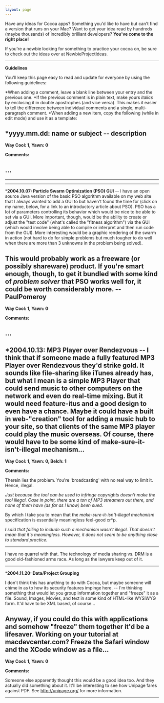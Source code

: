 ```yaml
---
layout: page
---
```


Have any ideas for Cocoa apps? Something you'd like to have but can't find a version that runs on your Mac? Want to get your idea read by hundreds (maybe thousands) of incredibly brilliant developers? **You've come to the right place!**

If you're a newbie looking for something to practice your cocoa on, be sure to check out the ideas over at NewbieProjectIdeas.

----

**Guidelines** 

You'll keep this page easy to read and update for everyone by using the following guidelines:


*When adding a comment, leave a blank line between your entry and the previous one.
*If the previous comment is in plain text, make yours *italics* by enclosing it in double apostrophes (and vice versa). This makes it easier to tell the difference between individual comments and a single, multi-paragraph comment. 
*When adding a new item, copy the following (while in edit mode) and use it as a template:

    

***yyyy.mm.dd: name or subject** -- description
----
**Way Cool: 1, Yawn: 0**

**Comments:**

...
----


----
----


***2004.10.07: Particle Swarm Optimization (PSO) GUI** -- I have an open source Java version of the basic PSO algorithm available on my web site that I always wanted to add a GUI to but haven't found the time for (click on my name, below, for a link to an introductory article about PSO). PSO has a lot of parameters controlling its behavior which would be nice to be able to set via a GUI. More important, though, would be the ability to create or adjust the "test code" (what's called the "fitness algorithm") via the GUI (which would involve being able to compile or interpret and then run code from the GUI). More interesting would be a graphic rendering of the swarm in action (not hard to do for simple problems but much tougher to do well when there are more than 3 unknowns in the problem being solved).

This would probably work as a freeware (or possibly shareware) product. If you're smart enough, though,  to get it bundled with some kind of *problem solver* that PSO works well for, it could be worth considerably more. --PaulPomeroy
----
**Way Cool: 1, Yawn: 0**

**Comments:**

...
----



***2004.10.13: MP3 Player over Rendezvous** -- I think that if someone made a fully featured MP3 Player over Rendezvous they'd strike gold. It sounds like file-sharing like iTunes already has, but what I mean is a simple MP3 Player that could send music to other computers on the network and even do real-time mixing. But it would need feature-itus and a good design to even have a chance. Maybe it could have a built in web-"creation" tool for adding a music hub to your site, so that clients of the same MP3 player could play the music overseas. Of course, there would have to be some kind of make-sure-it-isn't-illegal mechanism...
----
**Way Cool: 1, Yawn: 0, Belch: 1**

**Comments:**

Therein lies the problem. You're 'broadcasting' with no real way to limit it. Hence, illegal.

*Just because the tool can be used to infringe copyrights doesn't make the tool illegal. Case in point, there are a ton of MP3 streamers out there, and none of them have (as far as I know) been sued.*

By which I take you to mean that the *make-sure-it-isn't-illegal mechanism* specification is essentially meaningless feel-good cr*p.

*I said that failing to include such a mechanism wasn't illegal. That doesn't mean that it's meaningless. However, it does not seem to be anything close to standard practice.*

----

I have no quarrel with that. The technology of media sharing vs. DRM is a good old-fashioned arms race. As long as the lawyers keep out of it.


----


***2004.11.20: Data/Project Grouping** 

I don't think this has anything to do with Cocoa, but maybe someone will chime in as to how its security features impinge here.
-- I'm thinking something that would let you group information together and "freeze" it as a file. Sound, Images, Movies, and text in some kind of HTML-like WYSIWYG form. It'd have to be XML based, of course... 

Anyway, if you could do this with applications and somehow "freeze" them together it'd be a lifesaver. Working on your tutorial at macdevcenter.com? Freeze the Safari window and the XCode window as a file...
----
**Way Cool: 1, Yawn: 0**

**Comments:**

Someone else apparently thought this would be a good idea too. And they actually did something about it. It'll be interesting to see how Unipage fares against PDF. See http://unipage.org/ for more information.

----
